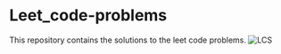 # Leet_code-problems
This repository contains the solutions to the leet code problems.
![LCS](https://user-images.githubusercontent.com/81841018/236638962-eb79e8d1-6d1a-431e-b697-ad9a7aa0d254.jpg)
